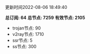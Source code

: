更新时间2022-08-06 18:49:40

**总订阅: 64**
**总节点: 7259**
**有效节点: 2105**
- trojan节点: 90
- v2ray节点: 1710
- ssr节点: 5
- ss节点: 300
